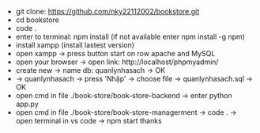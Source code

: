 
- git clone: https://github.com/nky22112002/bookstore.git
- cd bookstore
- code .
- enter to terminal: npm install (if not available enter npm install -g npm)
- install xampp (install lastest version)
- open xampp -> press button start on row apache and MySQL
- open your browser -> open link: http://localhost/phpmyadmin/
- create new -> name db: quanlynhasach -> OK
- -> quanlynhasach -> press 'Nhập' -> choose file -> quanlynhasach.sql -> OK
- open cmd in file ./book-store/book-store-backend -> enter python app.py
- open cmd in file ./book-store/book-store-managerment -> code . -> open terminal in vs code -> npm start
thanks

